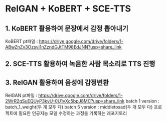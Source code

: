 # RelGAN + KoBERT + SCE-TTS
## 1. KoBERT 활용하여 문장에서 감정 뽑아내기
KoBERT pt파일 : https://drive.google.com/drive/folders/1-ABwZnZv3Ozsvi1nZzndGJtTM98EdJNN?usp=share_link
## 2. SCE-TTS 활용하여 녹음한 사람 목소리로 TTS 진행
## 3. RelGAN 활용하여 음성에 감정변환
RelGAN pt파일 : https://drive.google.com/drive/folders/1-2WrR2qSuEQUyP3kvU-0U1vXc5bpJ8MC?usp=share_link
batch 1 version : batch_1_weight(두 개 모두 다)
batch 5 version : middletosad(두 개 모두 다)
프로젝트에 필요한 인공지능 모델 수정하는 과정을 기록하는 레포지토리

